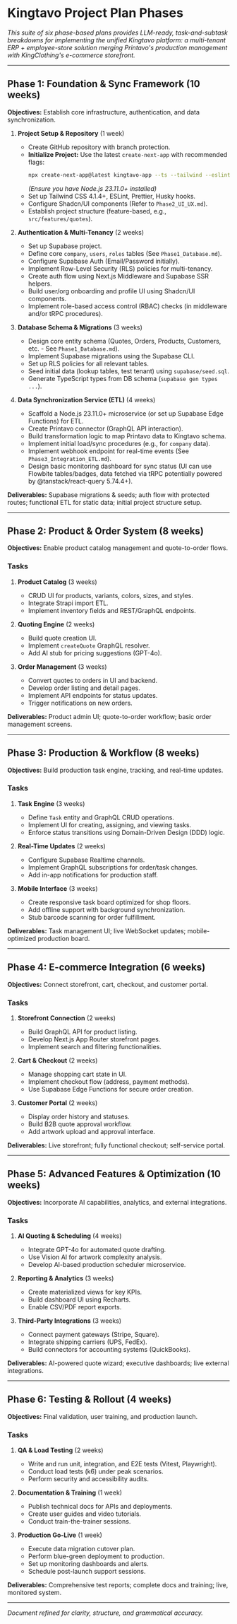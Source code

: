 # Kingtavo Project Plan Phases

_This suite of six phase-based plans provides LLM-ready, task-and-subtask breakdowns for implementing the unified Kingtavo platform: a multi-tenant ERP + employee-store solution merging Printavo's production management with KingClothing's e-commerce storefront._

---

## Phase 1: Foundation & Sync Framework (10 weeks)

**Objectives:** Establish core infrastructure, authentication, and data synchronization.

1. **Project Setup & Repository** (1 week)
   - Create GitHub repository with branch protection.
   - **Initialize Project:** Use the latest `create-next-app` with recommended flags:
     ```bash
     npx create-next-app@latest kingtavo-app --ts --tailwind --eslint --app --src-dir --import-alias "@/*"
     ```
     *(Ensure you have Node.js 23.11.0+ installed)*
   - Set up Tailwind CSS 4.1.4+, ESLint, Prettier, Husky hooks.
   - Configure Shadcn/UI components (Refer to `Phase2_UI_UX.md`).
   - Establish project structure (feature-based, e.g., `src/features/quotes`).

2. **Authentication & Multi-Tenancy** (2 weeks)
   - Set up Supabase project.
   - Define core `company`, `users`, `roles` tables (See `Phase1_Database.md`).
   - Configure Supabase Auth (Email/Password initially).
   - Implement Row-Level Security (RLS) policies for multi-tenancy.
   - Create auth flow using Next.js Middleware and Supabase SSR helpers.
   - Build user/org onboarding and profile UI using Shadcn/UI components.
   - Implement role-based access control (RBAC) checks (in middleware and/or tRPC procedures).

3. **Database Schema & Migrations** (3 weeks)
   - Design core entity schema (Quotes, Orders, Products, Customers, etc. - See `Phase1_Database.md`).
   - Implement Supabase migrations using the Supabase CLI.
   - Set up RLS policies for all relevant tables.
   - Seed initial data (lookup tables, test tenant) using `supabase/seed.sql`.
   - Generate TypeScript types from DB schema (`supabase gen types ...`).

4. **Data Synchronization Service (ETL)** (4 weeks)
   - Scaffold a Node.js 23.11.0+ microservice (or set up Supabase Edge Functions) for ETL.
   - Create Printavo connector (GraphQL API interaction).
   - Build transformation logic to map Printavo data to Kingtavo schema.
   - Implement initial load/sync procedures (e.g., for `company` data).
   - Implement webhook endpoint for real-time events (See `Phase3_Integration_ETL.md`).
   - Design basic monitoring dashboard for sync status (UI can use Flowbite tables/badges, data fetched via tRPC potentially powered by @tanstack/react-query 5.74.4+).

**Deliverables:** Supabase migrations & seeds; auth flow with protected routes; functional ETL for static data; initial project structure setup.

---

## Phase 2: Product & Order System (8 weeks)

**Objectives:** Enable product catalog management and quote-to-order flows.

### Tasks
1. **Product Catalog** (3 weeks)
   - CRUD UI for products, variants, colors, sizes, and styles.
   - Integrate Strapi import ETL.
   - Implement inventory fields and REST/GraphQL endpoints.

2. **Quoting Engine** (2 weeks)
   - Build quote creation UI.
   - Implement `createQuote` GraphQL resolver.
   - Add AI stub for pricing suggestions (GPT-4o).

3. **Order Management** (3 weeks)
   - Convert quotes to orders in UI and backend.
   - Develop order listing and detail pages.
   - Implement API endpoints for status updates.
   - Trigger notifications on new orders.

**Deliverables:** Product admin UI; quote-to-order workflow; basic order management screens.

---

## Phase 3: Production & Workflow (8 weeks)

**Objectives:** Build production task engine, tracking, and real-time updates.

### Tasks
1. **Task Engine** (3 weeks)
   - Define `Task` entity and GraphQL CRUD operations.
   - Implement UI for creating, assigning, and viewing tasks.
   - Enforce status transitions using Domain-Driven Design (DDD) logic.

2. **Real-Time Updates** (2 weeks)
   - Configure Supabase Realtime channels.
   - Implement GraphQL subscriptions for order/task changes.
   - Add in-app notifications for production staff.

3. **Mobile Interface** (3 weeks)
   - Create responsive task board optimized for shop floors.
   - Add offline support with background synchronization.
   - Stub barcode scanning for order fulfillment.

**Deliverables:** Task management UI; live WebSocket updates; mobile-optimized production board.

---

## Phase 4: E-commerce Integration (6 weeks)

**Objectives:** Connect storefront, cart, checkout, and customer portal.

### Tasks
1. **Storefront Connection** (2 weeks)
   - Build GraphQL API for product listing.
   - Develop Next.js App Router storefront pages.
   - Implement search and filtering functionalities.

2. **Cart & Checkout** (2 weeks)
   - Manage shopping cart state in UI.
   - Implement checkout flow (address, payment methods).
   - Use Supabase Edge Functions for secure order creation.

3. **Customer Portal** (2 weeks)
   - Display order history and statuses.
   - Build B2B quote approval workflow.
   - Add artwork upload and approval interface.

**Deliverables:** Live storefront; fully functional checkout; self-service portal.

---

## Phase 5: Advanced Features & Optimization (10 weeks)

**Objectives:** Incorporate AI capabilities, analytics, and external integrations.

### Tasks
1. **AI Quoting & Scheduling** (4 weeks)
   - Integrate GPT-4o for automated quote drafting.
   - Use Vision AI for artwork complexity analysis.
   - Develop AI-based production scheduler microservice.

2. **Reporting & Analytics** (3 weeks)
   - Create materialized views for key KPIs.
   - Build dashboard UI using Recharts.
   - Enable CSV/PDF report exports.

3. **Third-Party Integrations** (3 weeks)
   - Connect payment gateways (Stripe, Square).
   - Integrate shipping carriers (UPS, FedEx).
   - Build connectors for accounting systems (QuickBooks).

**Deliverables:** AI-powered quote wizard; executive dashboards; live external integrations.

---

## Phase 6: Testing & Rollout (4 weeks)

**Objectives:** Final validation, user training, and production launch.

### Tasks
1. **QA & Load Testing** (2 weeks)
   - Write and run unit, integration, and E2E tests (Vitest, Playwright).
   - Conduct load tests (k6) under peak scenarios.
   - Perform security and accessibility audits.

2. **Documentation & Training** (1 week)
   - Publish technical docs for APIs and deployments.
   - Create user guides and video tutorials.
   - Conduct train-the-trainer sessions.

3. **Production Go-Live** (1 week)
   - Execute data migration cutover plan.
   - Perform blue-green deployment to production.
   - Set up monitoring dashboards and alerts.
   - Schedule post-launch support sessions.

**Deliverables:** Comprehensive test reports; complete docs and training; live, monitored system.

---

*Document refined for clarity, structure, and grammatical accuracy.*